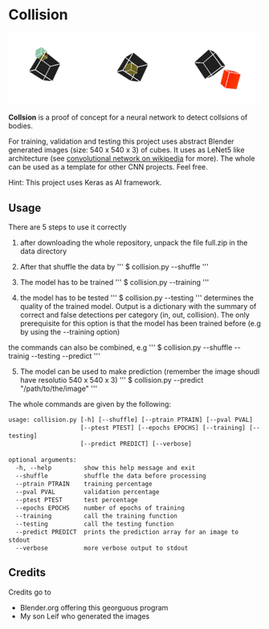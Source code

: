 # Collision
![collisions](banner.jpg)

**Collsion** is a proof of concept for a neural network to detect collsions of bodies. 

For training, validation and testing this project uses abstract Blender generated images (size: 540 x 540 x 3) of cubes. 
It uses as LeNet5 like architecture (see [convolutional network on wikipedia](https://en.wikipedia.org/wiki/Convolutional_neural_network) for more). 
The whole can be used as a template for other CNN projects. Feel free.

Hint: This project uses Keras as AI framework. 

## Usage
There are 5 steps to use it correctly

1. after downloading the whole repository, unpack the file full.zip in the data directory

2. After that shuffle the data by
  '''
  $ collision.py --shuffle
  '''

3. The model has to be trained
  '''
  $ collision.py --training
  '''

4. the model has to be tested
  '''
  $ collision.py --testing
  '''
  determines the quality of the trained model. Output is a dictionary with the summary of correct and false detections per category (in, out, collision). The only prerequisite for this option is that the model has been trained before (e.g by using the --training option) 

the commands can also be combined, e.g 
  '''
  $ collision.py --shuffle --trainig --testing --predict
  '''



5. The model can be used to make prediction (remember the image shoudl have resolutio  540 x 540 x 3)
  '''
  $ collision.py --predict "/path/to/the/image"
  '''

The whole commands are given by the following:

```shell
usage: collision.py [-h] [--shuffle] [--ptrain PTRAIN] [--pval PVAL]
                    [--ptest PTEST] [--epochs EPOCHS] [--training] [--testing]
                    [--predict PREDICT] [--verbose]

optional arguments:
  -h, --help         show this help message and exit
  --shuffle          shuffle the data before processing
  --ptrain PTRAIN    training percentage
  --pval PVAL        validation percentage
  --ptest PTEST      test percentage
  --epochs EPOCHS    number of epochs of training
  --training         call the training function
  --testing          call the testing function
  --predict PREDICT  prints the prediction array for an image to stdout
  --verbose          more verbose output to stdout
```

## Credits
Credits go to
* Blender.org offering this georguous program
* My son Leif who generated the images 
